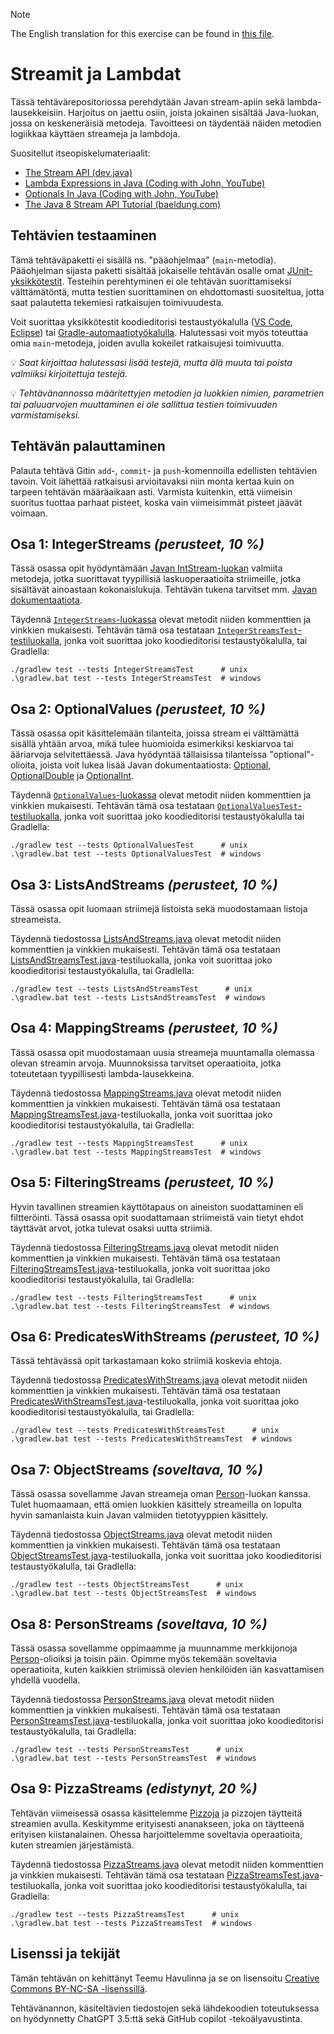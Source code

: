 > [!NOTE]  
> The English translation for this exercise can be found in [this file](./readme.en.md).

# Streamit ja Lambdat

Tässä tehtävärepositoriossa perehdytään Javan stream-apiin sekä lambda-lausekkeisiin. Harjoitus on jaettu osiin, joista jokainen sisältää Java-luokan, jossa on keskeneräisiä metodeja. Tavoitteesi on täydentää näiden metodien logiikkaa käyttäen streameja ja lambdoja.

Suositellut itseopiskelumateriaalit:

* [The Stream API (dev.java)](https://dev.java/learn/api/streams/)
* [Lambda Expressions in Java (Coding with John, YouTube)](https://youtu.be/tj5sLSFjVj4)
* [Optionals In Java (Coding with John, YouTube)](https://youtu.be/vKVzRbsMnTQ)
* [The Java 8 Stream API Tutorial (baeldung.com)](https://www.baeldung.com/java-8-streams)



## Tehtävien testaaminen

Tämä tehtäväpaketti ei sisällä ns. "pääohjelmaa" (`main`-metodia). Pääohjelman sijasta paketti sisältää jokaiselle tehtävän osalle omat [JUnit-yksikkötestit](./src/test/java/). Testeihin perehtyminen ei ole tehtävän suorittamiseksi välttämätöntä, mutta testien suorittaminen on ehdottomasti suositeltua, jotta saat palautetta tekemiesi ratkaisujen toimivuudesta.

Voit suorittaa yksikkötestit koodieditorisi testaustyökalulla ([VS Code](https://code.visualstudio.com/docs/java/java-testing), [Eclipse](https://www.vogella.com/tutorials/JUnitEclipse/article.html)) tai [Gradle-automaatiotyökalulla](https://docs.gradle.org/current/userguide/java_testing.html). Halutessasi voit myös toteuttaa omia `main`-metodeja, joiden avulla kokeilet ratkaisujesi toimivuutta.

💡 *Saat kirjoittaa halutessasi lisää testejä, mutta älä muuta tai poista valmiiksi kirjoitettuja testejä.*

💡 *Tehtävänannossa määritettyjen metodien ja luokkien nimien, parametrien tai paluuarvojen muuttaminen ei ole sallittua testien toimivuuden varmistamiseksi.*


## Tehtävän palauttaminen

Palauta tehtävä Gitin `add`-, `commit`- ja `push`-komennoilla edellisten tehtävien tavoin. Voit lähettää ratkaisusi arvioitavaksi niin monta kertaa kuin on tarpeen tehtävän määräaikaan asti. Varmista kuitenkin, että viimeisin suoritus tuottaa parhaat pisteet, koska vain viimeisimmät pisteet jäävät voimaan.


## Osa 1: IntegerStreams *(perusteet, 10 %)*

Tässä osassa opit hyödyntämään [Javan IntStream-luokan](https://docs.oracle.com/en/java/javase/17/docs/api/java.base/java/util/stream/IntStream.html) valmiita metodeja, jotka suorittavat tyypillisiä laskuoperaatioita striimeille, jotka sisältävät ainoastaan kokonaislukuja. Tehtävän tukena tarvitset mm. [Javan dokumentaatiota](https://docs.oracle.com/en/java/javase/17/docs/api/java.base/java/util/stream/IntStream.html).

Täydennä [`IntegerStreams`-luokassa](./src/main/java/part01/IntegerStreams.java) olevat metodit niiden kommenttien ja vinkkien mukaisesti. Tehtävän tämä osa testataan [`IntegerStreamsTest`-testiluokalla](./src/test/java/part01/IntegerStreamsTest.java), jonka voit suorittaa joko koodieditorisi testaustyökalulla, tai Gradlella:

```
./gradlew test --tests IntegerStreamsTest      # unix
.\gradlew.bat test --tests IntegerStreamsTest  # windows
```

## Osa 2: OptionalValues *(perusteet, 10 %)*

Tässä osassa opit käsittelemään tilanteita, joissa stream ei välttämättä sisällä yhtään arvoa, mikä tulee huomioida esimerkiksi keskiarvoa tai ääriarvoja selvitettäessä. Java hyödyntää tällaisissa tilanteissa "optional"-olioita, joista voit lukea lisää Javan dokumentaatiosta: [Optional](https://docs.oracle.com/en/java/javase/17/docs/api/java.base/java/util/Optional.html), [OptionalDouble](https://docs.oracle.com/en/java/javase/17/docs/api/java.base/java/util/OptionalDouble.html) ja [OptionalInt](https://docs.oracle.com/en/java/javase/17/docs/api/java.base/java/util/OptionalInt.html).

Täydennä [`OptionalValues`-luokassa](./src/main/java/part02/OptionalValues.java) olevat metodit niiden kommenttien ja vinkkien mukaisesti. Tehtävän tämä osa testataan [`OptionalValuesTest`-testiluokalla](./src/test/java/part02/OptionalValuesTest.java), jonka voit suorittaa joko koodieditorisi testaustyökalulla tai Gradlella:

```
./gradlew test --tests OptionalValuesTest      # unix
.\gradlew.bat test --tests OptionalValuesTest  # windows
```

## Osa 3: ListsAndStreams *(perusteet, 10 %)*

Tässä osassa opit luomaan striimejä listoista sekä muodostamaan listoja streameista.

Täydennä tiedostossa [ListsAndStreams.java](./src/main/java/part03/ListsAndStreams.java) olevat metodit niiden kommenttien ja vinkkien mukaisesti. Tehtävän tämä osa testataan [ListsAndStreamsTest.java](./src/test/java/part03/ListsAndStreamsTest.java)-testiluokalla, jonka voit suorittaa joko koodieditorisi testaustyökalulla, tai Gradlella:

```
./gradlew test --tests ListsAndStreamsTest      # unix
.\gradlew.bat test --tests ListsAndStreamsTest  # windows
```

## Osa 4: MappingStreams *(perusteet, 10 %)*

Tässä osassa opit muodostamaan uusia streameja muuntamalla olemassa olevan streamin arvoja. Muunnoksissa tarvitset operaatioita, jotka toteutetaan tyypillisesti lambda-lausekkeina.

Täydennä tiedostossa [MappingStreams.java](./src/main/java/part04/MappingStreams.java) olevat metodit niiden kommenttien ja vinkkien mukaisesti. Tehtävän tämä osa testataan [MappingStreamsTest.java](./src/test/java/part04/MappingStreamsTest.java)-testiluokalla, jonka voit suorittaa joko koodieditorisi testaustyökalulla, tai Gradlella:
```
./gradlew test --tests MappingStreamsTest      # unix
.\gradlew.bat test --tests MappingStreamsTest  # windows
```

## Osa 5: FilteringStreams *(perusteet, 10 %)*

Hyvin tavallinen streamien käyttötapaus on aineiston suodattaminen eli filtteröinti. Tässä osassa opit suodattamaan striimeistä vain tietyt ehdot täyttävät arvot, jotka tulevat osaksi uutta striimiä.

Täydennä tiedostossa [FilteringStreams.java](./src/main/java/part05/FilteringStreams.java) olevat metodit niiden kommenttien ja vinkkien mukaisesti. Tehtävän tämä osa testataan [FilteringStreamsTest.java](./src/test/java/part05/FilteringStreamsTest.java)-testiluokalla, jonka voit suorittaa joko koodieditorisi testaustyökalulla, tai Gradlella:

```
./gradlew test --tests FilteringStreamsTest      # unix
.\gradlew.bat test --tests FilteringStreamsTest  # windows
```

## Osa 6: PredicatesWithStreams *(perusteet, 10 %)*

Tässä tehtävässä opit tarkastamaan koko striimiä koskevia ehtoja.

Täydennä tiedostossa [PredicatesWithStreams.java](./src/main/java/part06/PredicatesWithStreams.java) olevat metodit niiden kommenttien ja vinkkien mukaisesti. Tehtävän tämä osa testataan [PredicatesWithStreamsTest.java](./src/test/java/part06/PredicatesWithStreamsTest.java)-testiluokalla, jonka voit suorittaa joko koodieditorisi testaustyökalulla, tai Gradlella:

```
./gradlew test --tests PredicatesWithStreamsTest      # unix
.\gradlew.bat test --tests PredicatesWithStreamsTest  # windows
```

## Osa 7: ObjectStreams *(soveltava, 10 %)*

Tässä osassa sovellamme Javan streameja oman [Person](./src/main/java/person/Person.java)-luokan kanssa. Tulet huomaamaan, että omien luokkien käsittely streameilla on lopulta hyvin samanlaista kuin Javan valmiiden tietotyyppien käsittely.

Täydennä tiedostossa [ObjectStreams.java](./src/main/java/part07/ObjectStreams.java) olevat metodit niiden kommenttien ja vinkkien mukaisesti. Tehtävän tämä osa testataan [ObjectStreamsTest.java](./src/test/java/part07/ObjectStreamsTest.java)-testiluokalla, jonka voit suorittaa joko koodieditorisi testaustyökalulla, tai Gradlella:

```
./gradlew test --tests ObjectStreamsTest      # unix
.\gradlew.bat test --tests ObjectStreamsTest  # windows
```

## Osa 8: PersonStreams *(soveltava, 10 %)*

Tässä osassa sovellamme oppimaamme ja muunnamme merkkijonoja [Person](./src/main/java/person/Person.java)-olioiksi ja toisin päin. Opimme myös tekemään soveltavia operaatioita, kuten kaikkien striimissä olevien henkilöiden iän kasvattamisen yhdellä vuodella.

Täydennä tiedostossa [PersonStreams.java](./src/main/java/part08/PersonStreams.java) olevat metodit niiden kommenttien ja vinkkien mukaisesti. Tehtävän tämä osa testataan [PersonStreamsTest.java](./src/test/java/part08/PersonStreamsTest.java)-testiluokalla, jonka voit suorittaa joko koodieditorisi testaustyökalulla, tai Gradlella:

```
./gradlew test --tests PersonStreamsTest      # unix
.\gradlew.bat test --tests PersonStreamsTest  # windows
```


## Osa 9: PizzaStreams *(edistynyt, 20 %)*

Tehtävän viimeisessä osassa käsittelemme [Pizzoja](./src/main/java/pizza/Pizza.java) ja pizzojen täytteitä streamien avulla. Keskitymme erityisesti ananakseen, joka on täytteenä erityisen kiistanalainen. Ohessa harjoittelemme soveltavia operaatioita, kuten streamien järjestämistä.

Täydennä tiedostossa [PizzaStreams.java](./src/main/java/part09/PizzaStreams.java) olevat metodit niiden kommenttien ja vinkkien mukaisesti. Tehtävän tämä osa testataan [PizzaStreamsTest.java](./src/test/java/part09/PizzaStreamsTest.java)-testiluokalla, jonka voit suorittaa joko koodieditorisi testaustyökalulla, tai Gradlella:

```
./gradlew test --tests PizzaStreamsTest      # unix
.\gradlew.bat test --tests PizzaStreamsTest  # windows
```


## Lisenssi ja tekijät

Tämän tehtävän on kehittänyt Teemu Havulinna ja se on lisensoitu [Creative Commons BY-NC-SA -lisenssillä](https://creativecommons.org/licenses/by-nc-sa/4.0/).

Tehtävänannon, käsiteltävien tiedostojen sekä lähdekoodien toteutuksessa on hyödynnetty ChatGPT 3.5:ttä sekä GitHub copilot -tekoälyavustinta.
